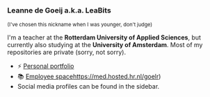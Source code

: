 ### Leanne de Goeij a.k.a. LeaBits
<sup>(I've chosen this nickname when I was younger, don't judge)</sup>

I'm a teacher at the **Rotterdam University of Applied Sciences**, but currently also studying at the **University of Amsterdam**. Most of my repositories are private (sorry, not sorry).

- :zap: [Personal portfolio](https://ldegoeij.nl/)
- :books: [Employee space](https://med.hosted.hr.nl/goelr/)https://med.hosted.hr.nl/goelr)
- Social media profiles can be found in the sidebar.
